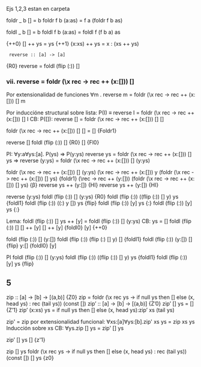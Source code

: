 Ejs 1,2,3 estan en carpeta

foldr _ b [] = b
foldr f b (a:as) = f a (foldr f b as) 

foldl _ b [] = b
foldl f b (a:as) = foldl f (f b a) as

{++0} [] ++ ys = ys
{++1} (x:xs) ++ ys = x : (xs ++ ys)

     reverse :: [a] -> [a]
{R0} reverse = foldl (flip (:)) []

### vii. reverse = foldr (\x rec -> rec ++ (x:[])) []

Por extensionalidad de funciones
∀m . reverse m = foldr (\x rec -> rec ++ (x:[])) [] m

Por induccióne structural sobre lista:
P(I) ≡ reverse I = foldr (\x rec -> rec ++ (x:[])) [] I
CB: P([]): reverse [] = foldr (\x rec -> rec ++ (x:[])) [] []

foldr (\x rec -> rec ++ (x:[])) [] []
= [] {Foldr1}

reverse []
foldl (flip (:)) [] {R0}
[] {Fl0}

PI: ∀y:a∀ys:[a]. P(ys) => P(y:ys)
reverse ys = foldr (\x rec -> rec ++ (x:[])) [] ys => reverse (y:ys) = foldr (\x rec -> rec ++ (x:[])) [] (y:ys)

foldr (\x rec -> rec ++ (x:[])) [] (y:ys)
(\x rec -> rec ++ (x:[])) y (foldr (\x rec -> rec ++ (x:[])) [] ys) {foldr1}
(\rec -> rec ++ (y:[])) (foldr (\x rec -> rec ++ (x:[])) [] ys) {β}
reverse ys ++ (y:[])  {HI}
reverse ys ++ (y:[])  {HI}



reverse (y:ys) 
foldl (flip (:)) [] (y:ys) {R0}
foldl (flip (:)) ((flip (:)) [] y) ys {foldl1}
foldl (flip (:)) ((:) y []) ys {flip}
foldl (flip (:)) [y] ys {:} 
foldl (flip (:)) [y] ys {:} 


Lema: foldl (flip (:)) [] ys ++ [y] = foldl (flip (:)) [] (y:ys)
CB: ys = []
foldl (flip (:)) [] [] ++ [y]
[] ++ [y] {foldl0}
[y] {++0}

foldl (flip (:)) [] (y:[])
foldl (flip (:)) (flip (:) [] y) [] {foldl1}
foldl (flip (:)) (y:[]) [] {flip}
y:[] {foldl0}
[y]

PI
foldl (flip (:)) [] (y:ys)
foldl (flip (:)) ((flip (:)) [] y) ys {foldl1}
foldl (flip (:)) [y] ys {flip}


## 5

zip :: [a] -> [b] -> [(a,b)]
{Z0} zip = foldr (\x rec ys ->
                    if null ys
                        then []
                        else (x, head ys) : rec (tail ys))
                    (const [])
zip’ :: [a] -> [b] -> [(a,b)]
{Z’0} zip’ [] ys = []
{Z’1} zip’ (x:xs) ys = if null ys then [] else (x, head ys):zip’ xs (tail ys)

zip' = zip
por extensionalidad funcional:
∀xs:[a]∀ys:[b].zip' xs ys = zip xs ys
Inducción sobre xs
CB: ∀ys.zip [] ys = zip' [] ys

zip’ [] ys
[] {z'1}

zip [] ys
foldr (\x rec ys ->
                    if null ys
                        then []
                        else (x, head ys) : rec (tail ys))
                    (const []) [] ys {z0}